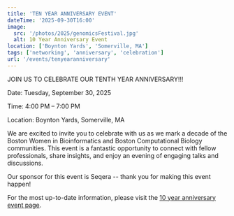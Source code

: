 ```yaml
---
title: 'TEN YEAR ANNIVERSARY EVENT'
dateTime: '2025-09-30T16:00'
image:
  src: '/photos/2025/genomicsFestival.jpg'
  alt: 10 Year Anniversary Event
location: ['Boynton Yards', 'Somerville, MA']
tags: ['networking', 'anniversary', 'celebration']
url: '/events/tenyearanniversary'
---
```


JOIN US TO CELEBRATE OUR TENTH YEAR ANNIVERSARY!!!

Date: Tuesday, September 30, 2025

Time: 4:00 PM – 7:00 PM

Location: Boynton Yards, Somerville, MA

We are excited to invite you to celebrate with us as we mark a decade of the Boston Women in Bioinformatics and Boston Computational Biology communities. This event is a fantastic opportunity to connect with fellow professionals, share insights, and enjoy an evening of engaging talks and discussions.

Our sponsor for this event is Seqera -- thank you for making this event happen!

For the most up-to-date information, please visit the [10 year anniversary event page](tenyearanniversary).

